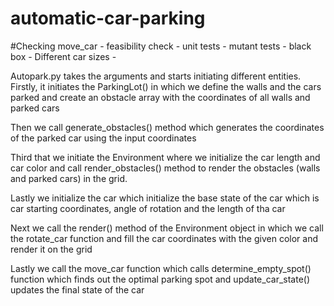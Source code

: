# automatic-car-parking
#Checking
move_car - 
feasibility check - 
unit tests - 
mutant tests - 
black box - 
Different car sizes - 

Autopark.py takes the arguments and starts initiating different entities. Firstly, it initiates the ParkingLot() in which we define the walls and the cars parked and create an obstacle array with the coordinates of all walls and parked cars

Then we call generate_obstacles() method which generates the coordinates of the parked car using the input coordinates

Third that we initiate the Environment where we initialize the car length and car color and call render_obstacles() method to render the obstacles (walls and parked cars) in the grid.

Lastly we initialize the car which initialize the base state of the car which is car starting coordinates, angle of rotation and the length of tha car

Next we call the render() method of the Environment object in which we call the rotate_car function and fill the car coordinates with the given color and render it on the grid

Lastly we call the move_car function which calls determine_empty_spot() function which finds out the optimal parking spot and update_car_state() updates the final state of the car
